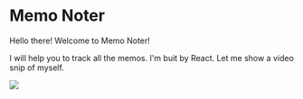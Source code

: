 # Memo Noter

Hello there! Welcome to Memo Noter!

I will help you to track all the memos. I'm buit by React. Let me show a video snip of myself.


![](https://github.com/Jiapei1001/Keeper/blob/main/public/resources/keeper.gif)
